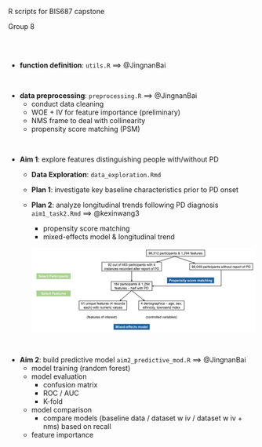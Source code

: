 R scripts for BIS687 capstone

Group 8

<br/>

<br/>

- **function definition**: `utils.R`  ==> @JingnanBai

<br/>

- **data preprocessing**: `preprocessing.R` ==> @JingnanBai
  - conduct data cleaning
  - WOE + IV for feature importance (preliminary)
  - NMS frame to deal with collinearity
  - propensity score matching (PSM)

<br/>

- **Aim 1**: explore features distinguishing people with/without PD
  - **Data Exploration**: `data_exploration.Rmd`

  - **Plan 1**: investigate key baseline characteristics prior to PD onset
 
  - **Plan 2**: analyze longitudinal trends following PD diagnosis `aim1_task2.Rmd` ==> @kexinwang3
    - propensity score matching
    - mixed-effects model & longitudinal trend
    
    ![workflow](https://github.com/JingnanBai/BIS687-Capstone-group-8/blob/main/figure/workflow.jpg)

<br/>

- **Aim 2**: build predictive model `aim2_predictive_mod.R` ==> @JingnanBai
  - model training (random forest)
  - model evaluation
    - confusion matrix
    - ROC / AUC
    - K-fold
  - model comparison
    - compare models (baseline data / dataset w iv / dataset w iv + nms) based on recall
  - feature importance


<br/>


      
